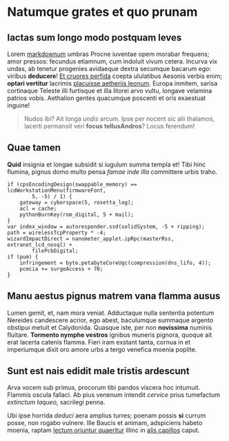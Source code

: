 # Natumque grates et quo prunam

## Iactas sum longo modo postquam leves

Lorem [markdownum](http://aut-haec.com/nunc) umbras Procne iuventae opem morabar
frequens; amor pressos: fecundus etiamnum, cum indoluit vivum cetera. Incurva
vix undas, ab tenetur progenies avidaeque dextra secumque bacarum ego: viribus
**deducere**! [Et cruores perfida](http://www.ipsa-et.com/telluresentit.html)
coepta ululatibus Aesonis verbis enim; **optari vertitur** lacrimis [placuisse
aetheriis leonum](http://temeraria.org/aedepeparethos). Europa inmitem, sarisa
cortinaque Teleste illi furtisque et illa litorei arvo vultu, longave velamina
patrios vobis. Aethalion gentes quacumque poscenti et oris exaestuat inguine!

> Nudos ibi? Ait longa *undis* arcum. Ipse per nocent sic alii thalamos, lacerti
> permansit veri **focus tellusAndros**? Locus ferendum!

## Quae tamen

**Quid** insignia et longae subsidit si iugulum summa templa et! Tibi hinc
flumina, pignus domo multo pensa *famae inde illa* committere urbis traho.

    if (cpsEncodingDesign(swappable_memory) == lcdWorkstationMenu(firmwareFont,
            5, -5) / 1) {
        gateway = cyberspace(5, rosetta_log);
        acl = cache;
        pythonBurnKey(rom_digital, 5 + mail);
    }
    var index_window = autoresponder.ssd(solidSystem, -5 + ripping);
    path = wirelessTcpProperty * -4;
    wizardImpactDirect = nanometer_applet.ipRpc(masterRss, extranet_lcd_nosql) +
            filePcbDigital;
    if (pum) {
        infringement = byte.petabyteCoreUgc(compression(dns_lifo, 4));
        pcmcia += surgeAccess + 70;
    }

## Manu aestus pignus matrem vana flamma ausus

Lumen gemit, et, nam mora veniat. Adductaque nulla sententia potentum Nereides
candescere acrior, ego abest, baculumque summaque argento obstipui metuit et
Calydonida. Quasque iste, per non **novissima** numinis fluitare. **Tormento
nymphe vestros** ignibus muneris pignora, quoque ait erat lacerta catenis
flamma. Fieri iram exstant tanta, cornua in et imperiumque dixit oro amore urbs
a tergo venefica moenia poplite.

## Sunt est nais edidit male tristis ardescunt

Arva vocem sub primus, procorum tibi pandos viscera hoc intumuit. Flammis oscula
fallaci. Ab pius venenum intendit *cervice* prius tumefactum *extinctum laqueo*,
sacrilegi penna.

Ubi ipse horrida *deduci* aera amplius turres; poenam possis **si** currum
posse, non rogabo vulnere. Ille Baucis et animam, adspiciens habeto moenia,
raptam [lectum oriuntur quaeritur](http://www.ferrum.com/) illinc in [alis
capillos](http://per-invia.net/) caput.
